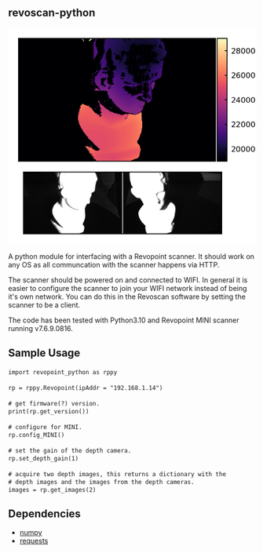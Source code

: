 ## revoscan-python ##
![depth image](images/image.png?raw=true "")

A python module for interfacing with a Revopoint scanner. It should work on any OS
as all communcation with the scanner happens via HTTP.

The scanner should be powered on and connected to WIFI. In general it is easier to
configure the scanner to join your WIFI network instead of being it's own network.
You can do this in the Revoscan software by setting the scanner to be a client.

The code has been tested with Python3.10 and Revopoint MINI scanner running v7.6.9.0816.

## Sample Usage ##
```
import revopoint_python as rppy

rp = rppy.Revopoint(ipAddr = "192.168.1.14")

# get firmware(?) version.
print(rp.get_version())

# configure for MINI.
rp.config_MINI()

# set the gain of the depth camera.
rp.set_depth_gain(1)

# acquire two depth images, this returns a dictionary with the
# depth images and the images from the depth cameras.
images = rp.get_images(2)
```

## Dependencies ##

* [numpy](https://www.numpy.org/)
* [requests](https://requests.readthedocs.io/)
